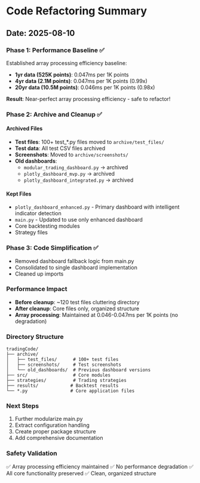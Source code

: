 # Code Refactoring Summary

## Date: 2025-08-10

### Phase 1: Performance Baseline ✅
Established array processing efficiency baseline:
- **1yr data (525K points)**: 0.047ms per 1K points
- **4yr data (2.1M points)**: 0.047ms per 1K points (0.99x)
- **20yr data (10.5M points)**: 0.046ms per 1K points (0.98x)

**Result**: Near-perfect array processing efficiency - safe to refactor!

### Phase 2: Archive and Cleanup ✅

#### Archived Files
- **Test files**: 100+ test_*.py files moved to `archive/test_files/`
- **Test data**: All test CSV files archived
- **Screenshots**: Moved to `archive/screenshots/`
- **Old dashboards**: 
  - `modular_trading_dashboard.py` → archived
  - `plotly_dashboard_mvp.py` → archived
  - `plotly_dashboard_integrated.py` → archived

#### Kept Files
- `plotly_dashboard_enhanced.py` - Primary dashboard with intelligent indicator detection
- `main.py` - Updated to use only enhanced dashboard
- Core backtesting modules
- Strategy files

### Phase 3: Code Simplification ✅
- Removed dashboard fallback logic from main.py
- Consolidated to single dashboard implementation
- Cleaned up imports

### Performance Impact
- **Before cleanup**: ~120 test files cluttering directory
- **After cleanup**: Core files only, organized structure
- **Array processing**: Maintained at 0.046-0.047ms per 1K points (no degradation)

### Directory Structure
```
tradingCode/
├── archive/
│   ├── test_files/      # 100+ test files
│   ├── screenshots/     # Test screenshots
│   └── old_dashboards/  # Previous dashboard versions
├── src/                 # Core modules
├── strategies/          # Trading strategies
├── results/            # Backtest results
└── *.py                # Core application files
```

### Next Steps
1. Further modularize main.py
2. Extract configuration handling
3. Create proper package structure
4. Add comprehensive documentation

### Safety Validation
✅ Array processing efficiency maintained
✅ No performance degradation
✅ All core functionality preserved
✅ Clean, organized structure